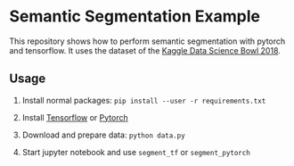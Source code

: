 # Semantic Segmentation Example
This repository shows how to perform semantic segmentation with pytorch and tensorflow.
It uses the dataset of the [Kaggle Data Science Bowl 2018](https://data.broadinstitute.org/bbbc/BBBC038/).

## Usage

1) Install normal packages: `pip install --user -r requirements.txt`

2) Install [Tensorflow](https://www.tensorflow.org/install/) or [Pytorch](https://pytorch.org/)
3) Download and prepare data: `python data.py`
4) Start jupyter notebook and use `segment_tf` or `segment_pytorch`

